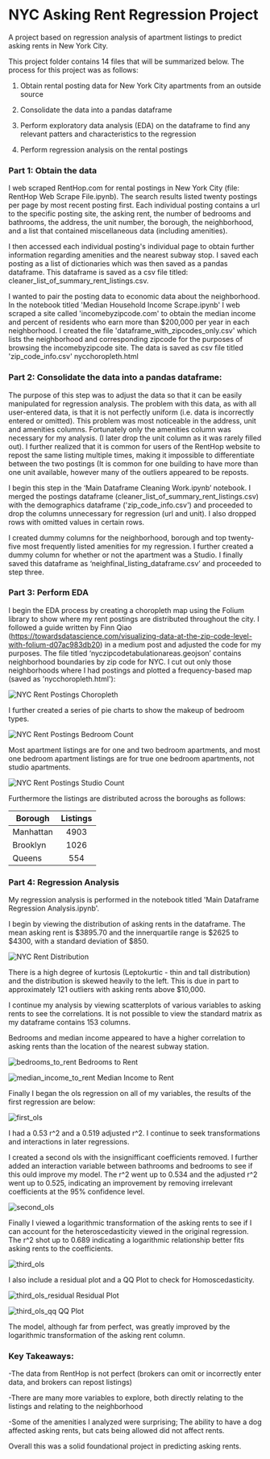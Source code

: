 # NYC Asking Rent Regression Project

A project based on regression analysis of apartment listings to predict asking rents in New York City.

This project folder contains 14 files that will be summarized below. The process for this project was as follows:

1. Obtain rental posting data for New York City apartments from an outside source

2. Consolidate the data into a pandas dataframe

3. Perform exploratory data analysis (EDA) on the dataframe to find any relevant patters and characteristics to the regression

4. Perform regression analysis on the rental postings



### Part 1: Obtain the data

I web scraped RentHop.com for rental postings in New York City (file: RentHop Web Scrape File.ipynb). The search results listed twenty postings per page by most recent posting first. Each individual posting contains a url to the specific posting site, the asking rent, the number of bedrooms and bathrooms, the address, the unit number, the borough, the neighborhood, and a list that contained miscellaneous data (including amenities).

I then accessed each individual posting's individual page to obtain further information regarding amenities and the nearest subway stop. I saved each posting as a list of dictionaries which was then saved as a pandas dataframe. This dataframe is saved as a csv file titled: cleaner_list_of_summary_rent_listings.csv.

I wanted to pair the posting data to economic data about the neighborhood. In the notebook titled 'Median Household Income Scrape.ipynb' I web scraped a site called 'incomebyzipcode.com' to obtain the median income and percent of residents who earn more than $200,000 per year in each neighborhood. I created the file 'dataframe_with_zipcodes_only.csv' which lists the neighborhood and corresponding zipcode for the purposes of browsing the incomebyzipcode site. The data is saved as csv file titled 'zip_code_info.csv'
nycchoropleth.html

### Part 2: Consolidate the data into a pandas dataframe:

The purpose of this step was to adjust the data so that it can be easily manipulated for regression analysis. The problem with this data, as with all user-entered data, is that it is not perfectly uniform (i.e. data is incorrectly entered or omitted). This problem was most noticeable in the address, unit and amenities columns. Fortunately only the amenities column was necessary for my analysis. (I later drop the unit column as it was rarely filled out). I further realized that it is common for users of the RentHop website to repost the same listing multiple times, making it impossible to differentiate between the two postings (It is common for one building to have more than one unit available, however many of the outliers appeared to be reposts.

I begin this step in the ‘Main Dataframe Cleaning Work.ipynb’ notebook. I merged the postings dataframe (cleaner_list_of_summary_rent_listings.csv) with the demographics dataframe ('zip_code_info.csv') and proceeded to drop the columns unnecessary for regression (url and unit). I also dropped rows with omitted values in certain rows.

I created dummy columns for the neighborhood, borough and top twenty-five most frequently listed amenities for my regression. I further created a dummy column for whether or not the apartment was a Studio. I finally saved this dataframe as ‘neighfinal_listing_dataframe.csv’ and proceeded to step three.

### Part 3: Perform EDA

I begin the EDA process by creating a choropleth map using the Folium library to show where my rent postings are distributed throughout the city. I followed a guide written by Finn Qiao (https://towardsdatascience.com/visualizing-data-at-the-zip-code-level-with-folium-d07ac983db20) in a medium post and adjusted the code for my purposes. The file titled ‘nyczipcodetabulationareas.geojson’ contains neighborhood boundaries by zip code for NYC. I cut out only those neighborhoods where I had postings and plotted a frequency-based map (saved as 'nycchoropleth.html'):

![NYC Rent Postings Choropleth](/images-for-readme/choropleth.png)

I further created a series of pie charts to show the makeup of bedroom types.

![NYC Rent Postings Bedroom Count](/images-for-readme/bed.png)

Most apartment listings are for one and two bedroom apartments, and most one bedroom apartment listings are for true one bedroom apartments, not studio apartments.

![NYC Rent Postings Studio Count](/images-for-readme/studio_pie.png)

Furthermore the listings are distributed across the boroughs as follows:

|   Borough   |    Listings   |
| ----------- |:-------------:|
| Manhattan   |     4903      |
| Brooklyn    |     1026      |
| Queens      |      554      |


### Part 4: Regression Analysis

My regression analysis is performed in the notebook titled 'Main Dataframe Regression Analysis.ipynb'.

I begin by viewing the distribution of asking rents in the dataframe. The mean asking rent is $3895.70 and the innerquartile range is $2625 to $4300, with a standard deviation of $850.

![NYC Rent Distribution](/images-for-readme/rent_distribution.png)

There is a high degree of kurtosis (Leptokurtic - thin and tall distribution) and the distribution is skewed heavily to the left. This is due in part to approximately 121 outliers with asking rents above $10,000.

I continue my analysis by viewing scatterplots of various variables to asking rents to see the correlations. It is not possible to view the standard matrix as my dataframe contains 153 columns.

Bedrooms and median income appeared to have a higher correlation to asking rents than the location of the nearest subway station.

![bedrooms_to_rent](/images-for-readme/bedrooms_to_rent.png)
Bedrooms to Rent

![median_income_to_rent](/images-for-readme/median_income_to_rent.png)
Median Income to Rent

Finally I began the ols regression on all of my variables, the results of the first regression are below:

![first_ols](/images-for-readme/first_ols.png)

I had a 0.53 r^2 and a 0.519 adjusted r^2. I continue to seek transformations and interactions in later regressions.

I created a second ols with the insignifficant coefficients removed. I further added an interaction variable between bathrooms and bedrooms to see if this ould improve my model. The r^2 went up to 0.534 and the adjusted r^2 went up to 0.525, indicating an improvement by removing irrelevant coefficients at the 95% confidence level.

![second_ols](/images-for-readme/regression2.png)

Finally I viewed a logarithmic transformation of the asking rents to see if I can account for the heteroscedasticity viewed in the original regression. The r^2 shot up to 0.689 indicating a logarithmic relationship better fits asking rents to the coefficients.

![third_ols](/images-for-readme/regression3.png)

I also include a residual plot and a QQ Plot to check for Homoscedasticity.


![third_ols_residual](/images-for-readme/residual.png)
Residual Plot


![third_ols_qq](/images-for-readme/qq.png)
QQ Plot

The model, although far from perfect, was greatly improved by the logarithmic transformation of the asking rent column.

### Key Takeaways:

-The data from RentHop is not perfect (brokers can omit or incorrectly enter data, and brokers can repost listings)

-There are many more variables to explore, both directly relating to the listings and relating to the neighborhood

-Some of the amenities I analyzed were surprising; The ability to have a dog affected asking rents, but cats being allowed did not affect rents.

Overall this was a solid foundational project in predicting asking rents.


